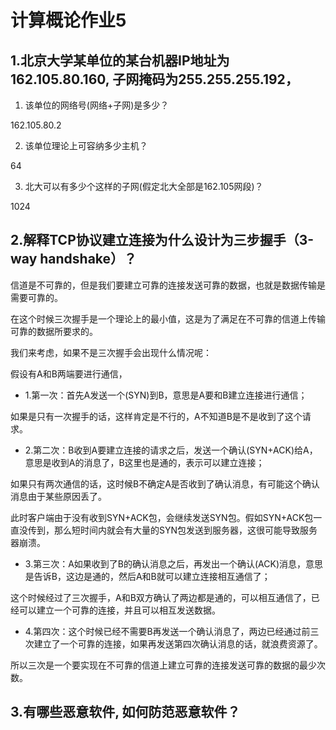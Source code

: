 # 计算概论作业5

## 1.北京大学某单位的某台机器IP地址为162.105.80.160, 子网掩码为255.255.255.192，

1) 该单位的网络号(网络+子网)是多少？

162.105.80.2

2) 该单位理论上可容纳多少主机？

64

3) 北大可以有多少个这样的子网(假定北大全部是162.105网段)？

1024


## 2.解释TCP协议建立连接为什么设计为三步握手（3-way handshake）？

信道是不可靠的，但是我们要建立可靠的连接发送可靠的数据，也就是数据传输是需要可靠的。

在这个时候三次握手是一个理论上的最小值，这是为了满足在不可靠的信道上传输可靠的数据所要求的。

我们来考虑，如果不是三次握手会出现什么情况呢：

假设有A和B两端要进行通信， 

* 1.第一次：首先A发送一个(SYN)到B，意思是A要和B建立连接进行通信；

如果是只有一次握手的话，这样肯定是不行的，A不知道B是不是收到了这个请求。 

* 2.第二次：B收到A要建立连接的请求之后，发送一个确认(SYN+ACK)给A，意思是收到A的消息了，B这里也是通的，表示可以建立连接；

如果只有两次通信的话，这时候B不确定A是否收到了确认消息，有可能这个确认消息由于某些原因丢了。 

此时客户端由于没有收到SYN+ACK包，会继续发送SYN包。假如SYN+ACK包一直没传到，那么短时间内就会有大量的SYN包发送到服务器，这很可能导致服务器崩溃。


* 3.第三次：A如果收到了B的确认消息之后，再发出一个确认(ACK)消息，意思是告诉B，这边是通的，然后A和B就可以建立连接相互通信了；

这个时候经过了三次握手，A和B双方确认了两边都是通的，可以相互通信了，已经可以建立一个可靠的连接，并且可以相互发送数据。 

* 4.第四次：这个时候已经不需要B再发送一个确认消息了，两边已经通过前三次建立了一个可靠的连接，如果再发送第四次确认消息的话，就浪费资源了。

所以三次是一个要实现在不可靠的信道上建立可靠的连接发送可靠的数据的最少次数。




## 3.有哪些恶意软件, 如何防范恶意软件？

